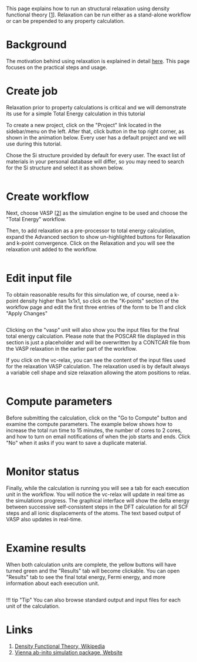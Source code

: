 <!-- by MH -->

This page explains how to run an structural relaxation using density functional theory [[1](#links)]. Relaxation can be run either as a stand-alone workflow or can be prepended to any property calculation.

# Background

The motivation behind using relaxation is explained in detail [here](/models/structural-relaxation). This page focuses on the practical steps and usage.

# Create job

Relaxation prior to property calculations is critical and we will demonstrate its use for a simple Total Energy calculation in this tutorial

To create a new project, click on the "Project" link located in the sidebar/menu on the left. After that, click <i class="zmdi zmdi-plus-circle zmdi-hc-border"></i> button in the top right corner, as shown in the animation below. Every user has a default project and we will use during this tutorial.

Chose the Si structure provided by default for every user. The exact list of materials in your personal database will differ, so you may need to search for the Si structure and select it as shown below.

<img data-gifffer="/images/RelaxStep1.gif" />

# Create workflow

Next, choose VASP [[2](#links)] as the simulation engine to be used and choose the "Total Energy" workflow.

Then, to add relaxation as a pre-processor to total energy calculation, expand the <i class="zmdi zmdi-plus-circle zmdi-hc-border"></i> Advanced section to show un-highlighted buttons for Relaxation and k-point convergence. Click on the Relaxation and you will see the relaxation unit added to the workflow.

<img data-gifffer="/images/RelaxStep2.gif" />

# Edit input file

To obtain reasonable results for this simulation we, of course, need a k-point density higher than 1x1x1, so click on the "K-points" section of the workflow page and edit the first three entries of the form to be 11 and click "Apply Changes"

<img data-gifffer="/images/RelaxStep3.gif" />

Clicking on the "vasp" unit will also show you the input files for the final total energy calculation. Please note that the POSCAR file displayed in this section is just a placeholder and will be overwritten by a CONTCAR file from the VASP relaxation in the earlier part of the workflow.

If you click on the vc-relax, you can see the content of the input files used for the relaxation VASP calculation. The relaxation used is by default always a variable cell shape and size relaxation allowing the atom positions to relax.

<img data-gifffer="/images/RelaxStep4.gif" />

# Compute parameters

Before submitting the calculation, click on the "Go to Compute" button and examine the compute parameters. The example below shows how to increase the total run time to 15 minutes, the number of cores to 2 cores, and how to turn on email notifications of when the job starts and ends. Click "No" when it asks if you want to save a duplicate material.

<img data-gifffer="/images/RelaxStep5.gif" />

# Monitor status

Finally, while the calculation is running you will see a tab for each execution unit in the workflow. You will notice the vc-relax will update in real time as the simulations progress. The graphical interface will show the delta energy between successive self-consistent steps in the DFT calculation for all SCF steps and all ionic displacements of the atoms. The text based output of VASP also updates in real-time.

<img data-gifffer="/images/RelaxStep6.gif" />

# Examine results

When both calculation units are complete, the yellow buttons will have turned green and the "Results" tab will become clickable. You can open "Results" tab to see the final total energy, Fermi energy, and more information about each execution unit.

<img data-gifffer="/images/RelaxStep7.gif" />

!!! tip "Tip"
    You can also browse standard output and input files for each unit of the calculation.

# Links

1. [Density Functional Theory, Wikipedia](https://en.wikipedia.org/wiki/Density_functional_theory)
2. [Vienna ab-inito simulation package, Website](https://www.vasp.at/)
